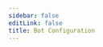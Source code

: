 ```yaml
---
sidebar: false
editLink: false
title: Bot Configuration
---
```

<template>
  <div id="setting">
    <h1>Bot Configuration</h1>
    <div class="custom-block alert warning" v-if="alert == 1">
      <p class="custom-block-title">No Configuration Loaded!</p>
      <p>It is recommended to open this page using the bot's <code>/s</code> command.</p>
    </div>
    <div class="custom-block danger" v-else-if="alert == 2">
      <p class="custom-block-title">Your configuration file might be outdated (Generated at {{ new Date(bot_confiuration_time).toString().split(' (')[0] }})
      </p>
      <p>Please send the <code>/s</code> command to the bot to open this configuration page.</p>
    </div>
    <blockquote>Please agree to the bot's privacy policy before proceeding with the configuration.</blockquote>
    <div id="format">
      <h2>Message Format Configuration</h2>
      <blockquote>
        Here you can customize the bot's response message format.
        <br>
        Please note the character count of your custom text format. Messages that are too long cannot be sent.
      </blockquote>
      <div id="template">
        <p style="text-align: center;">Default Templates (Click to apply)</p>
        <div class="cards container">
          <div v-for="template in template_list" class="card container" @click="current_templates[mode]=template">
              <span v-html="format(template)"></span>
            </div>
        </div>
        <p style="text-align: center;">Current Preview</p>
        <div id="customtemplate">
          <div class="card" style="margin: auto;">
            <div style="text-align: center;">
              <img src="./img/67953985_p0.jpg"> </div>
            <span class="container" v-html="format(current_templates[mode])"></span>
          </div>
          <div style="text-align: center; margin-bottom: 10px;">
            <button @click="mode = 'message'">Edit Normal Template</button>
            <button @click="mode = 'inline'">Edit Inline Template</button>
            <button @click="mode = 'mediagroup_message'">Edit mediagroup Template</button>
          </div>
          <div class="textareacard">
            <textarea v-model="current_templates[mode]"></textarea>
          </div>
          <div class="custom-block danger">
            <p>Please note that Telegram's MarkdownV2 template engine uses <strong>strict validation</strong>. You need to use a backslash <code>\</code> to escape the following characters for them to display correctly:</p>
            <p>Characters that must be escaped: <code>_ * [ ] ( ) ~ ` > # + - = | { } . !</code></p>
            <p>For example, the following text:</p>
            <pre><code>_ * [ ] ( ) ~ ` > # + - = | { } . !</code></pre>
            <p>Should be escaped as:</p>
            <pre><code>\_ \* \[ \] \( \) \~ \` \> \# \+ \- \= \| \{ \} \. \!</code></pre>
            <p>This way, they will be displayed correctly in Telegram.</p>
          </div>
          <details class="custom-block details">
            <summary>Format Help</summary>
            <p>
              Telegram's Markdown only supports the following: <br>
              ** __ []() ```<br>
              You need to be aware of these limitations before customizing.<br>
              Need to display links?<br>
              Just follow the Markdown format: <code>[Title](Link)</code>.<br>
              For others, you can modify based on the default template examples.<br><br>
              Here, variables are enclosed in `%%`. You can add text before and after the variable name using `|` as a separator.<br>
              Example: <code>%Link:|url|?233%</code> -> Link: [https://www.pixiv.net/artworks/123?233](https://www.pixiv.net/artworks/123?233)<br>
              If you want to display a literal `|`, please add `\` before it to escape it.<br>
              <code>%Link:\||url|\|?233%</code> -> Link:\| [https://www.pixiv.net/artworks/123](https://www.pixiv.net/artworks/123)\|?233%<br><br>
              <strong>Currently available variables are:</strong>
            </p>
            <table>
              <thead>
                <tr>
                  <th>Variable</th>
                  <th>Description</th>
                </tr>
              </thead>
              <tbody>
                <tr><td><code>%title%</code></td><td>Artwork Title</td></tr>
                <tr><td><code>%description%</code></td><td>Artwork Description</td></tr>
                <tr><td><code>%id%</code></td><td>Artwork ID</td></tr>
                <tr><td><code>%url%</code></td><td>Artwork URL [https://www.pixiv.net/artworks/:id](https://www.pixiv.net/artworks/:id)</td></tr>
                <tr><td><code>%tags%</code></td><td>Artwork Tags</td></tr>
                <tr><td><code>%AI%</code></td><td>Is AI Artwork?</td></tr>
                <tr><td><code>%NSFW%</code></td><td>Is NSFW Artwork?</td></tr>
                <tr><td><code>%author_id%</code></td><td>Author ID</td></tr>
                <tr><td><code>%author_url%</code></td><td>Author URL</td></tr>
                <tr><td><code>%author_name%</code></td><td>Author Name</td></tr>
                <tr><td><code>%p%</code></td><td>Shows current page for multi-page works. Format: Current p / Total p (e.g., 1/2)</td></tr>
                <tr><td><code>%mid%</code></td><td>Variable specific to +sc mode</td></tr>
              </tbody>
            </table>
          </details>
        </div>
      </div>
    </div>
    <div id="save">
      <a target="_tshare" :href="'tg://msg_url?url=' + encodeURIComponent(raw_config)">Save Changes</a>
      <p>For anonymity and to keep this page static, saving changes requires you to send the command to the bot. If the button above doesn't redirect you to Telegram and pre-fill the message for Pixiv_bot, please manually copy the text below and send it to the bot.</p>
      <div class="textareacard">
        <textarea v-model="raw_config" readonly style="resize: none;"></textarea>
      </div>
      <p>For Debugging</p>
      <div class="textareacard">
        <textarea v-model="json_config" readonly style="resize: none;"></textarea>
      </div>
    </div>
  </div>
</template>

<script>
  const default_template_list = {
        message: '%\\#NSFW |NSFW%%\\#AI |AI%[%title%](%url%) / [%author_name%](%author_url%)% |p%'
            + '%\n|tags%'
            + '%\n>|description%',
        // single caption
        mediagroup_message: '[%mid| %%title%% |p%](%url%)'
            + '%\n|tags%',
        inline: '%\\#NSFW |NSFW%%\\#AI |AI%[%title%](%url%) / [%author_name%](%author_url%)% |p%'
            + '%\n|tags%'
            + '%\n>|description%'
  }
  let md = new require('markdown-it')()
  export default {
    data: () => ({
      alert: 0,
      bot_confiuration_time: 0,
      template_list: [
        '%\\#NSFW |NSFW%%\\#AI |AI%%title% \\| %author_name% \\#pixiv [%url%](%url%) %p%%\n|tags%%\n|description%',
        '%\\#NSFW |NSFW%%\\#AI |AI%[%title%](%url%) / [%author_name%](%author_url%)% |p%%\n|tags%%\n|description%',
        '%\\#NSFW |NSFW%%\\#AI |AI%[%title%](%url%) / %id\=|id% / [%author_name%](%author_url%) %p%%\n|tags%%\n|description%',
        '%\\#NSFW |NSFW%%\\#AI |AI%%title% \\| %author_name% \\#pixiv [%url%](%url%) %p%%\n|tags%%\n>**|description%',
        '%\\#NSFW |NSFW%%\\#AI |AI%[%title%](%url%) / [%author_name%](%author_url%)% |p%%\n|tags%%\n>**|description%',
        '%\\#NSFW |NSFW%%\\#AI |AI%[%title%](%url%) / %id\=|id% / [%author_name%](%author_url%) %p%%\n|tags%%\n>**|description%'
      ],
      mode: 'message',
      current_templates: {...default_template_list},
      json_config: '',
      raw_config: ''
    }),
    methods: {
      format(template = false, mode = 'message') {
        const content = format({ "ai": true, description: "description line1 \ndescription line2", "original_urls": [1, 2, 3, 4], "id": "67953985", "title": "XX:Me", "author_name": "rumikuu", "author_id": "3654183", "inline": [], "tags": ["DARLINGintheFRANXX", "ゼロツー", "ココロ", "ミク", "イクノ", "xx:me", "トリカゴ"], "nsfw": true }, {
          remove_caption: false,
          telegraph: false,
          tags: true,
          description: true,
          show_id: true,
          c_show_id: true,
          setting: {
            format: {
              message: template,
              inline: template
            }
          }
        }, 'message', 1,1).replaceAll('\n', '  \n')
        console.log(content)
        return md.render(content)
      },
      save() {
        let d = {
          format: {
            message: this.current_templates.message,
            inline: this.current_templates.inline,
            mediagroup_message: this.current_templates.mediagroup_message
          },
          time: this.bot_confiuration_time
        }
        this.json_config = JSON.stringify(d)
        this.raw_config = encodeUnicode(this.json_config)
        sessionStorage.s = this.raw_config
      }
    },
    watch: {
      ['current_templates.message']: function () {
        this.save()
      },
      ['current_templates.inline']: function () {
        this.save()
      },
      ['current_templates.mediagroup_message']: function () {
        this.save()
      }
    },
    mounted() {
      // load configure from hash
      let hash = location.hash.substr(1)
      if (sessionStorage.s && (!hash || hash.length < 10)) {
        hash = sessionStorage.s
      }
      try {
        location.hash = '#'
        let setting = {}
        if (setting = JSON.parse(decodeUnicode(hash))) {
          // this.current_template = setting.format.message
          this.current_templates.message = setting.format.message
          this.current_templates.message = setting.format.inline
          this.current_templates.mediagroup_message = setting.format.mediagroup_message
          this.bot_confiuration_time = setting.time
          if (+new Date() - setting.time > 120000 && setting.time !== undefined && setting.time !== 0) { // time - bot generate time > 120s
            this.alert = 2
          }
        }
      } catch (error) {
        this.alert = 1
        console.warn(error, hash)
      }
    }
  }
function format(td,flag,mode='message',p,mid){let template='';let result='';if(flag.remove_caption){return ''}if(flag.telegraph){if(p==0){template=df.format.telegraph;mode='telegraph'}}else if(!flag.setting.format[mode]){template=df.format[mode];if(!template){template=df.format.message}}else{template=flag.setting.format[mode]}template=template.replaceAll('\\|','\uff69');let replace_list={title:td.title.trim(),url:`https://www.pixiv.net/artworks/${td.id }`,NSFW:td.nsfw,AI:td.ai,author_id:td.author_id,author_url:`https://www.pixiv.net/users/${td.author_id }`,author_name:td.author_name.trim()};if(td){if(flag.show_id){replace_list.id=td.id}if(flag.description){replace_list.description=td.description}if(td.imgs_&&td.imgs_.size&&td.imgs_.size.length>1&&p!==-1){replace_list.p=`${(p+1)}/${td.imgs_.size.length }`}else{replace_list.p=false}if(flag.tags&&td.tags.length>0){replace_list.tags='#'+td.tags.join(' #')}if(flag.single_caption){replace_list.mid=mid}}let i=0;const len=template.length;const key_list=Object.keys(replace_list);while(i<len){const percent_index=template.indexOf('%',i);if(percent_index===-1){result+=template.substring(i);break}result+=template.substring(i,percent_index);const endpercent_index=template.indexOf('%',percent_index+1);if(endpercent_index===-1){result+='%';i=percent_index+1;continue}const placeholderContent=template.substring(percent_index+1,endpercent_index);let replacement='';const s=placeholderContent.split('|');let prefix='';let key='';let suffix='';if(key_list.includes(s[0])){key=s[0];if(s[1]){suffix=s[1]}}else if(key_list.includes(s[1])){prefix=s[0];key=s[1];if(s[2]){suffix=s[2]}}else{i=endpercent_index+1;continue}let dataValue=replace_list[key];if(typeof dataValue==='boolean'){if(dataValue){replacement=prefix+suffix}}else if(dataValue!==undefined){if(prefix.endsWith('\n>')){replacement=prefix+escape_markdownV2(dataValue).split('\n').map((line, i) =>(i===0?'':'>')+line).join('\n')+suffix}else{replacement=prefix+escape_markdownV2(dataValue)+suffix}}result+=replacement;i=endpercent_index+1}return result.replaceAll('\uff69','\|')}
function escape_markdownV2(str){if(typeof str!=='string'){if(!str){return ''}str=String(str)}const markdown_escape_regex=/([_*\[\]()~`>#+\-=|{}.!])/g;return str.replace(markdown_escape_regex,'\\$1')}
function decodeUnicode(str) { return decodeURIComponent(atob(str).split('').map(function (c) { return '%' + ('00' + c.charCodeAt(0).toString(16)).slice(-2) }).join('')) }
function encodeUnicode(str) { return btoa(encodeURIComponent(str).replace(/%([0-9A-F]{2})/g, function toSolidBytes(match, p1) { return String.fromCharCode('0x' + p1) })) }
</script>
<style>
  p {
    overflow: hidden;
  }
</style>